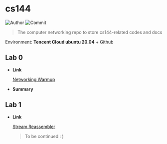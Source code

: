 # cs144

![Author](https://img.shields.io/badge/Author-Vincent-brightgreen)
![Commit](https://img.shields.io/github/last-commit/xxxVincent-L/cs144)
> The computer networking repo to store cs144-related codes and docs

Environment: **Tencent Cloud ubuntu 20.04** + Github

## Lab 0 
* **Link**

  [Networking Warmup](https://github.com/xxxVincent-L/cs144/tree/master/sponge/)
  
* **Summary**

## Lab 1 
* **Link**

  [Stream Reassembler](https://github.com/xxxVincent-L/cs144/tree/master/sponge/)
  


  >To be continued : )                                                                                                                                                                                                                                                                                                                                                                                                                                                                                                                                                                                                                                                                                                                                 